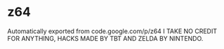 # z64
Automatically exported from code.google.com/p/z64
I TAKE NO CREDIT FOR ANYTHING, HACKS MADE BY TBT AND ZELDA BY NINTENDO.

